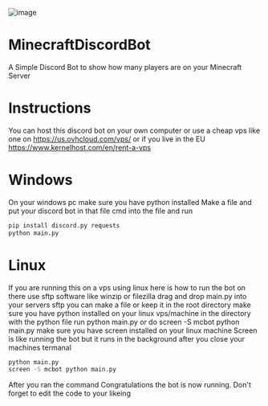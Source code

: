 ![image](https://github.com/user-attachments/assets/76adb78e-8326-4a27-a3fc-ca8bc37a1313)

# MinecraftDiscordBot
A Simple Discord Bot to show how many players are on your Minecraft Server

# Instructions
You can host this discord bot on your own computer or use a cheap vps like one on https://us.ovhcloud.com/vps/ or if you live in the EU https://www.kernelhost.com/en/rent-a-vps
# Windows
On your windows pc make sure you have python installed
Make a file and put your discord bot in that file
cmd into the file and run
```bash
pip install discord.py requests
python main.py
```
# Linux
If you are running this on a vps using linux here is how to run the bot on there
use sftp software like winzip or filezilla
drag and drop main.py into your servers sftp you can make a file or keep it in the root directory
make sure you have python installed on your linux vps/machine
in the directory with the python file run python main.py or do screen -S mcbot python main.py make sure you have screen installed on your linux machine
Screen is like running the bot but it runs in the background after you close your machines termanal
```bash
python main.py
screen -S mcbot python main.py
```
After you ran the command Congratulations the bot is now running. Don't forget to edit the code to your likeing
